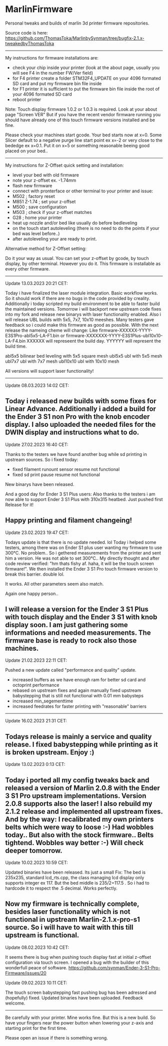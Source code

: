# MarlinFirmware
Personal tweaks and builds of marlin 3d printer firmware repositories.

Source code is here: https://github.com/ThomasToka/MarlinbySynman/tree/bugfix-2.1.x-tweakedbyThomasToka

-------------------------------------------------------------------------------------------------------------------
My instructions for firmware installations are:

- check your chip inside your printer (look at the about page, usually you will see F4 in the number FW/Ver field)
- for F4 printer create a folder STM32F4_UPDATE on your 4096 formated SD card and put my firmware bin file inside
- for F1 printer it is sufficient to put the firmware bin file inside the root of your 4096 formated SD card
- reboot printer

Note:
Touch display firmware 1.0.2 or 1.0.3 is required. Look at your about page "Screen VER"
But if you have the recent vendor firmware running you should have already one of this touch firmware versions installed and be fine.

Please check your machines start gcode.
Your bed starts now at x=0. Some Slicer default to a negative purge line start point ex x=-2 or very close to the bededge ex x=0.1.
Put it on x=5 or something reasonable beeing good placed on your bed..

-------------------------------------------------------------------------------------------------------------------

My instructions for Z-Offset quick setting and installation:
- level your bed with old firmware
- note your z-offset ex. -1.74mm
- flash new firmware
- connect with pronterface or other terminal to your printer and issue:
- M502 ; factory reset
- M851 Z-1.74 ; set your z-offset
- M500 ; save configuration
- M503 ; check if your z-offset matches
- G28 ; home your printer
- heat up nozzle and/or bed like usually do before bedleveling
- on the touch start autoleveling (there is no need to do the points if your bed was level before..)
- after autoleveling your are ready to print.

Alternative method for Z-Offset setting:

Do it your way as usual. You can set your z-offset by gcode, by touch display, by other terminal. However you do it.
This firmware is installable as every other firmware.

-------------------------------------------------------------------------------------------------------------------
Update 13.03.2023 20:21 CET:

Today i have finalized the laser module integration. Basic workflow works. So it should work if there are no bugs in the code provided by creality.
Additionally i today scripted my build environment to be able to faster build the maintained versions.
Tomorrow i will backport new upstream code fixes into my fork and release new binarys with laser functionality enabled.
Also i will release UBL builds with 5x5, 7x7, 10x10 meeshes.
Many testers gave feedback so i could make this firmware as good as possible.
With the next release the nameing cheme will change:
Like firmware-XXXXXX-YYYY-E3S1Pro-abl5x5-LA-F1.bin or firmware-XXXXXXX-YYYY-E3S1Plus-ubl10x10-LA-F4.bin 
XXXXXX will represeent the build day.
YYYYYY will represent the build time.

  abl5x5 bilinear bed leveling with 5x5 square mesh
  ubl5x5 ubl with 5x5 mesh
  ubl7x7 ubl with 7x7 mesh
  ubl10x10 ubl with 10x10 mesh

All versions will support laser functionality!

-------------------------------------------------------------------------------------------------------------------
Update 08.03.2023 14:02 CET:

Today i released new builds with some fixes for Linear Advance.
Additionally i added a build for the Ender 3 S1 non Pro with the knob encoder display.
I also uploaded the needed files for the DWIN display and instructions what to do.
-------------------------------------------------------------------------------------------------------------------
Update 27.02.2023 16:40 CET:

Thanks to the testers we have found another bug while sd printing in upstream sources.
So i fixed today:
- fixed filament runount sensor resume not functional
- fixed sd print pause resume not functional

New binarys have been released.

And a good day for Ender 3 S1 Plus users: Also thanks to the testers i am now able to support Ender 3 S1 Plus with 310x315 heatbed.
Just pushed first Release for it!

Happy printing and filament changeing!
------------------------------------------------------------------------------------------------------------------
Update 23.02.2023 19:47 CET:

Todays update is that there is no update needed. lol
Today i helped some testers, among there was on Ender S1 plus user wanting my firmware to use 300°C.
No problem.. So i gethered measurements from the printer and sent him a version.
He was not able to set 300°C.. My directly thought and after code review verified: "hm thats fishy af. haha, it will be the touch screen firmware!".
We then installed the Ender 3 S1 Pro touch firmware version to break this barrier. double lol.

It works. All other parameters seem also match.

Again one happy person..

I will release a version for the Ender 3 S1 Plus with touch display and the Ender 3 S1 with knob display soon.
I am just gathering some informations and needed measurements. The firmware base is ready to rock also those machines.
-------------------------------------------------------------------------------------------------------------------
Update 21.02.2023 22:11 CET:

Pushed a new update called "performance and quality" update.
- increased buffers as we have enough ram for better sd card and octoprint performance
- rebased on upstream fixes and again manually fixed upstream babystepping that is still not functional with 0.01 mm babysteps
- increased min_segementtime
- increased feedrates for faster printing with "reasonable" barriers
-------------------------------------------------------------------------------------------------------------------
Update 16.02.2023 21:31 CET:

Todays release is mainly a service and quality release.
I fixed babystepping while printing as it is broken upstream.
Enjoy :)
-------------------------------------------------------------------------------------------------------------------
Update 13.02.2023 0:13 CET:

Today i ported all my config tweaks back and released a version of Marlin 2.0.8 with the Ender 3 S1 Pro upstream implementations.
Version 2.0.8 supports also the laser!
I also rebuild my 2.1.2 release and implemented all upstream fixes.
And by the way: I recalibrated my own printers belts which were way to loose :-)
Had wobbles today.. But also with the stock firmware.. Belts tightend. Wobbles way better :-)
Will check deeper tomorrow.
-------------------------------------------------------------------------------------------------------------------
Update 10.02.2023 10:59 CET:

Updated binaries have been released. Its just a small Fix:
The bed is 235x235, standard lcd_rts.cpp, the class managing lcd display only supports integer ex 117. But the bed middle is 235/2=117.5 .
So i had to hardcode it to respect the .5 decimal.
Works perfectly. 

Now my firmware is technically complete, besides laser functionality which is not functional in upstream Marlin-2.1.x-pro-s1 source.
So i will have to wait with this till upstream is functional.
-------------------------------------------------------------------------------------------------------------------
Update 08.02.2023 10:42 CET:

It seems there is bug when pushing touch display fast at initial z-offset configuration via touch screen.
I opened a bug with the builder of this wonderfull peace of software.
https://github.com/synman/Ender-3-S1-Pro-Firmware/issues/20

Update 09.02.2023 10:11 CET:

The touch screen babystepping fast pushing bug has been adressed and (hopefully) fixed. Updated binaries have been uploaded.
Feedback welcome.

-------------------------------------------------------------------------------------------------------------------

Be carefully with your printer. Mine works fine. But this is a new build. So have your fingers near the power button when lowering your z-axis and starting print for the first time.

Please open an issue if there is something wrong.
